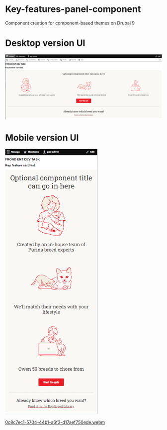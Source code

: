 # Key-features-panel-component
Component creation for component-based themes on Drupal 9

# Desktop version UI
![Alt text](https://github.com/pazj/Key-features-panel-component/blob/main/key_features_panel/key-feature-panel-desktop.png?raw=true)

# Mobile version UI
![Alt text](https://github.com/pazj/Key-features-panel-component/blob/main/key_features_panel/key-feature-panel-mobile.png?raw=true)

[0c8c7ec1-5704-44b1-a6f3-d17aef750ede.webm](https://user-images.githubusercontent.com/82159946/190926547-4fe6c367-e041-46f1-bb15-d1975ca743f3.webm)
